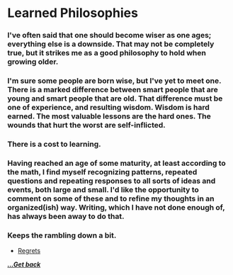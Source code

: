 # Learned Philosophies

### I've often said that one should become wiser as one ages; everything else is a downside.  That may not be completely true, but it strikes me as a good philosophy to hold when growing older.

### I'm sure some people are born wise, but I've yet to meet one.  There is a marked difference between smart people that are young and smart people that are old.  That difference must be one of experience, and resulting wisdom.  Wisdom is hard earned.  The most valuable lessons are the hard ones.  The wounds that hurt the worst are self-inflicted.

### There is a cost to learning.

### Having reached an age of some maturity, at least according to the math, I find myself recognizing patterns, repeated questions and repeating responses to all sorts of ideas and events, both large and small.  I'd like the opportunity to comment on some of these and to refine my thoughts in an organized(ish) way.  Writing, which I have not done enough of, has always been away to do that.

### Keeps the rambling down a bit.

- [Regrets](learned-philosophies/regrets.md)

[***...Get back***](..)
